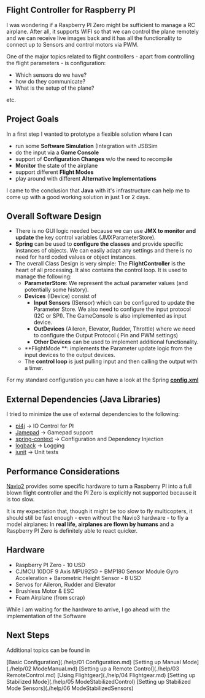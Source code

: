## Flight Controller for Raspberry PI

I was wondering if a Raspberry PI Zero might be sufficient to manage a RC airplane. After all, it supports
WIFI so that we can control the plane remotely and we can receive live images back and it has all the functionality
to connect up to Sensors and control motors via PWM.

One of the major topics related to flight controllers - apart from controlling the flight parameters - is configuration: 

- Which sensors do we have?
- how do they communicate? 
- What is the setup of the plane?

etc. 


## Project Goals

In a first step I wanted to prototype a flexible solution where I can 
- run some **Software Simulation** (Integration with JSBSim
- do the input via a **Game Console**
- support of **Configuration Changes** w/o the need to recompile
- **Monitor** the state of the airplane 
- support different **Flight Modes** 
- play around with different **Alternative Implementations** 

I came to the conclusion that **Java** with it's infrastructure can help me to come up with a good
working solution in just 1 or 2 days.

## Overall Software Design 

- There is no GUI logic needed because we can use **JMX to monitor and update** the key control variables (JMXParameterStore). 
- **Spring** can be used to **configure the classes** and provide specific instances of objects. We can easily 
  adapt any settings and there is no need for hard coded values or object instances.
- The overall Class Design is very simple: The **FlightController** is the heart of all processing. It also
  contains the control loop. It is used to manage the following:
  - **ParameterStore**: We represent the actual parameter values (and potentially some history). 
  - **Devices** (IDevice) consist of 
  	- **Input Sensors** (ISensor) which can be configured to update the Parameter Store. We also need to configure
  	  the input protocol (I2C or SPI). The GameConsole is also implemented as input device.
  	- **OutDevices** (Aileron, Elevator, Rudder, Throttle) where we need to configure the Output Protocol (
  	  Pin and PWM settings)
  	- **Other Devices** can be used to implement additional functionality. 
  - **FlightMode **: implements the Parameter update logic from the input devices to the output devices.
  - The **control loop** is just pulling input and then calling the output with a timer.

For my standard configuration you can have a look at the Spring  **[config.xml](src/main/resources/config.xml)**

## External Dependencies (Java Libraries)

I tried to minimize the use of external dependencies to the following:

- [pi4j](https://pi4j.com/1.2/index.html) -> IO Control for PI  
- [Jamepad](https://github.com/williamahartman/Jamepad) -> Gamepad support 
- [spring-context](https://docs.spring.io/spring-framework/docs/current/spring-framework-reference/core.html) -> Configuration and Dependency Injection
- [logback](http://logback.qos.ch/) -> Logging
- [junit](https://junit.org/junit4/) -> Unit tests


## Performance Considerations

[Navio2](https://emlid.com/navio/) provides some specific hardware to turn a Raspberry PI into a full blown
flight controller and the PI Zero is explicitly not supported because it is too slow.  

It is my expectation that, though it might be too slow to fly multicopters, it should still be fast enough - even without 
the Navio3 hardware - to fly a model airplanes: In **real life, airplanes are flown by humans** and a Raspberry
PI Zero is definitely able to react quicker.

## Hardware  

- Raspberry PI Zero - 10 USD
- CJMCU 10DOF 9 Axis MPU9250 + BMP180 Sensor Module Gyro Acceleration + Barometric Height Sensor - 8 USD
- Servos for Aileron, Rudder and Elevator
- Brushless Motor & ESC
- Foam Airplane (from scrap)


While I am waiting for the hardware to arrive, I go ahead with the implementation of the Software

## Next Steps  

Additional topics can be found in 

[Basic Configuration](./help/01 Configuration.md)
[Setting up Manual Mode](./help/02 ModeManual.md)
[Setting up a Remote Control](./help/03 RemoteControl.md)
[Using Flightgear](./help/04 Flightgear.md)
[Setting up Stabilized Mode](./help/05 ModeStabilizedControl)
[Setting up Stabilized Mode Sensors](./help/06 ModeStabilizedSensors)

